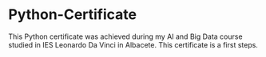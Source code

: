 # Python-Certificate
This Python certificate was achieved during my AI and Big Data course studied in IES Leonardo Da Vinci in Albacete.
This certificate is a first steps.
